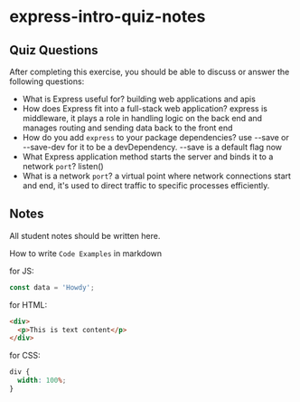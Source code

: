 # express-intro-quiz-notes

## Quiz Questions

After completing this exercise, you should be able to discuss or answer the following questions:

- What is Express useful for?
  building web applications and apis
- How does Express fit into a full-stack web application?
  express is middleware, it plays a role in handling logic on the back end and manages routing and sending data back to the front end
- How do you add `express` to your package dependencies?
  use --save or --save-dev for it to be a devDependency. --save is a default flag now
- What Express application method starts the server and binds it to a network `port`?
  listen()
- What is a network `port`?
  a virtual point where network connections start and end, it's used to direct traffic to specific processes efficiently.

## Notes

All student notes should be written here.

How to write `Code Examples` in markdown

for JS:

```javascript
const data = 'Howdy';
```

for HTML:

```html
<div>
  <p>This is text content</p>
</div>
```

for CSS:

```css
div {
  width: 100%;
}
```
